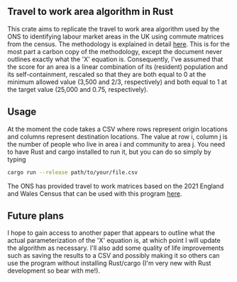 ## Travel to work area algorithm in Rust

This crate aims to replicate the travel to work area algorithm used by the ONS to identifying labour market areas in the UK using commute matrices from the census.
The methodology is explained in detail [here](https://www.ncl.ac.uk/media/wwwnclacuk/curds/files/TTWA%20report.pdf).
This is for the most part a carbon copy of the methodology, except the document never outlines exactly what the 'X' equation is.
Consequently, I've assumed that the score for an area is a linear combination of its (resident) population and its self-containment, rescaled so that they are both equal to 0 at the minimum allowed value (3,500 and 2/3, respectively) and both equal to 1 at the target value (25,000 and 0.75, respectively).

## Usage

At the moment the code takes a CSV where rows represent origin locations and columns represent destination locations. The value at row i, column j is the number of people who live in area i and community to area j.
You need to have Rust and cargo installed to run it, but you can do so simply by typing

```bash
cargo run --release path/to/your/file.csv
```

The ONS has provided travel to work matrices based on the 2021 England and Wales Census that can be used with this program [here](https://www.ons.gov.uk/releases/estimationoftraveltoworkmatricesenglandandwales).


## Future plans

I hope to gain access to another paper that appears to outline what the actual parameterization of the 'X' equation is, at which point I will update the algorithm as necessary.
I'll also add some quality of life improvements such as saving the results to a CSV and possibly making it so others can use the program without installing Rust/cargo (I'm very new with Rust development so bear with me!).